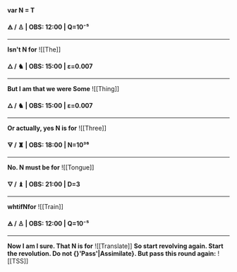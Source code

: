

**var N = T** 

**🜁  / ♙ | OBS: 12:00 | Q=10⁻⁵**
****
**Isn't N for** 
![[The]]


**🜂 / ♞  | OBS: 15:00 | ε=0.007**
****
**But I am that we were Some**
![[Thing]]

**🜂 / ♞  | OBS: 15:00 | ε=0.007**
****
**Or actually, yes N is for**
![[Three]]



**🜃 / ♜  | OBS: 18:00 | N=10³⁶**
****
**No. N must be for**
![[Tongue]]

**🜄 / ♝ | OBS: 21:00 | D=3**
****
**whtifNfor**
![[Train]]

**🜁  / ♙ | OBS: 12:00 | Q=10⁻⁵**
****
**Now I am I sure. That N is for** 
![[Translate]]
**So start revolving again. Start the revolution. Do not {}'Pass'|Assimilate}. But pass this round again:**
![[TSS]]